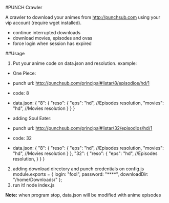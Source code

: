 #PUNCH Crawler

A crawler to download your animes from http://punchsub.com using your vip account (require wget installed).

* continue interrupted downloads
* download movies, episodes and ovas
* force login when session has expired

##Usage

1. Put your anime code on data.json and resolution. example:

  * One Piece:
  * punch url: http://punchsub.com/principal#listar/8/episodios/hd/1
  * code: 8
  * data.json:
        {
          "8": {
            "reso": {
              "eps": "hd", //Episodes resolution,
              "movies": "hd", //Movies resolution
            }
          }
        }

  * adding Soul Eater:
  * punch url: http://punchsub.com/principal#listar/32/episodios/hd/1
  * code: 32
  * data.json:
          {
            "8": {
              "reso": {
                "eps": "hd", //Episodes resolution,
                "movies": "hd", //Movies resolution
              }
            },
            "32": {
              "reso": {
                "eps": "hd", //Episodes resolution,
              }
            }
          }
2. adding download directory and punch credentials on config.js
        module.exports = {
          login: "fool",
          password: "****",
          downloadDir: "/home/Downloads/"
        };
3. run it!
        node index.js


**Note:** when program stop, data.json will be modified with anime episodes
